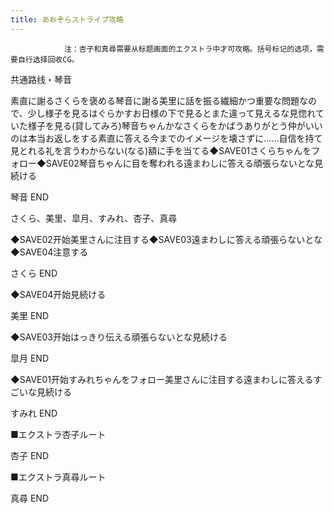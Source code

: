 ```yaml
---
title: あおぞらストライプ攻略
---
```


                注：杏子和真尋需要从标题画面的エクストラ中才可攻略。括号标记的选项，需要自行选择回收CG。

共通路线・琴音

素直に謝るさくらを褒める琴音に謝る美里に話を振る繊細かつ重要な問題なので、少し様子を見るはぐらかすお日様の下で見るとまた違って見えるな見惚れていた様子を見る(貸してみろ)琴音ちゃんかなさくらをかばうありがとう仲がいいのは本当お返しをする素直に答える今までのイメージを壊さずに……自信を持て見とれる礼を言うわからない(なる)額に手を当てる◆SAVE01さくらちゃんをフォロー◆SAVE02琴音ちゃんに目を奪われる遠まわしに答える頑張らないとな見続ける

琴音 END

さくら、美里、皐月、すみれ、杏子、真尋

◆SAVE02开始美里さんに注目する◆SAVE03遠まわしに答える頑張らないとな◆SAVE04注意する

さくら END

◆SAVE04开始見続ける

美里 END

◆SAVE03开始はっきり伝える頑張らないとな見続ける

皐月 END

◆SAVE01开始すみれちゃんをフォロー美里さんに注目する遠まわしに答えるすごいな見続ける

すみれ END

■エクストラ杏子ルート

杏子 END

■エクストラ真尋ルート

真尋 END
              

